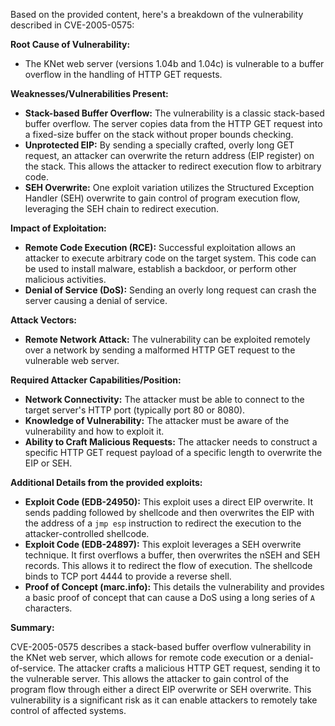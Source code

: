 Based on the provided content, here's a breakdown of the vulnerability described in CVE-2005-0575:

**Root Cause of Vulnerability:**

*   The KNet web server (versions 1.04b and 1.04c) is vulnerable to a buffer overflow in the handling of HTTP GET requests.

**Weaknesses/Vulnerabilities Present:**

*   **Stack-based Buffer Overflow:**  The vulnerability is a classic stack-based buffer overflow. The server copies data from the HTTP GET request into a fixed-size buffer on the stack without proper bounds checking.
*   **Unprotected EIP:** By sending a specially crafted, overly long GET request, an attacker can overwrite the return address (EIP register) on the stack. This allows the attacker to redirect execution flow to arbitrary code.
*   **SEH Overwrite:** One exploit variation utilizes the Structured Exception Handler (SEH) overwrite to gain control of program execution flow, leveraging the SEH chain to redirect execution.

**Impact of Exploitation:**

*   **Remote Code Execution (RCE):** Successful exploitation allows an attacker to execute arbitrary code on the target system. This code can be used to install malware, establish a backdoor, or perform other malicious activities.
*   **Denial of Service (DoS):** Sending an overly long request can crash the server causing a denial of service.

**Attack Vectors:**

*   **Remote Network Attack:** The vulnerability can be exploited remotely over a network by sending a malformed HTTP GET request to the vulnerable web server.

**Required Attacker Capabilities/Position:**

*   **Network Connectivity:** The attacker must be able to connect to the target server's HTTP port (typically port 80 or 8080).
*   **Knowledge of Vulnerability:** The attacker must be aware of the vulnerability and how to exploit it.
*   **Ability to Craft Malicious Requests:** The attacker needs to construct a specific HTTP GET request payload of a specific length to overwrite the EIP or SEH.

**Additional Details from the provided exploits:**

*   **Exploit Code (EDB-24950):** This exploit uses a direct EIP overwrite. It sends padding followed by shellcode and then overwrites the EIP with the address of a `jmp esp` instruction to redirect the execution to the attacker-controlled shellcode.
*   **Exploit Code (EDB-24897):** This exploit leverages a SEH overwrite technique. It first overflows a buffer, then overwrites the nSEH and SEH records. This allows it to redirect the flow of execution. The shellcode binds to TCP port 4444 to provide a reverse shell.
*   **Proof of Concept (marc.info):** This details the vulnerability and provides a basic proof of concept that can cause a DoS using a long series of `A` characters.

**Summary:**

CVE-2005-0575 describes a stack-based buffer overflow vulnerability in the KNet web server, which allows for remote code execution or a denial-of-service. The attacker crafts a malicious HTTP GET request, sending it to the vulnerable server. This allows the attacker to gain control of the program flow through either a direct EIP overwrite or SEH overwrite. This vulnerability is a significant risk as it can enable attackers to remotely take control of affected systems.